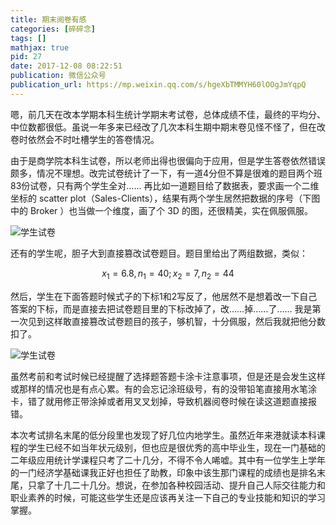 ```yaml
---
title: 期末阅卷有感
categories: [碎碎念]
tags: []
mathjax: true
pid: 27
date: 2017-12-08 08:22:51
publication: 微信公众号
publication_url: https://mp.weixin.qq.com/s/hgeXbTMMYH60lOOgJmYqpQ
---
```


嗯，前几天在改本学期本科生统计学期末考试卷，总体成绩不佳，最终的平均分、中位数都很低。虽说一年多来已经改了几次本科生期中期末卷见怪不怪了，但在改卷时依然会不时吐槽学生的答卷情况。
<!--more-->

由于是商学院本科生试卷，所以老师出得也很偏向于应用，但是学生答卷依然错误颇多，情况不理想。改完试卷统计了一下，有一道4分但不算是很难的题目两个班83份试卷，只有两个学生全对…… 再比如一道题目给了数据表，要求画一个二维坐标的 scatter plot（Sales-Clients），结果有两个学生居然把数据的序号（下图中的 Broker ）也当做一个维度，画了个 3D 的图，还很精美，实在佩服佩服。

![学生试卷](https://web-1256060851.cos.ap-hongkong.myqcloud.com/post/27/exampaper1.jpeg#500x)

还有的学生呢，胆子大到直接篡改试卷题目。题目里给出了两组数据，类似：

$$ x_1=6.8, n_1=40; x_2=7, n_2=44 $$

然后，学生在下面答题时候式子的下标1和2写反了，他居然不是想着改一下自己答案的下标，而是直接去把试卷题目里的下标改掉了，改……掉……了…… 我是第一次见到这样敢直接篡改试卷题目的孩子，够机智，十分佩服，然后我就把他分数扣了。

![学生试卷](https://web-1256060851.cos.ap-hongkong.myqcloud.com/post/27/exampaper2.jpeg#500x)

虽然考前和考试时候已经提醒了选择题答题卡涂卡注意事项，但是还是会发生这样或那样的情况也是有点心累。有的会忘记涂班级号，有的没带铅笔直接用水笔涂卡，错了就用修正带涂掉或者用叉叉划掉，导致机器阅卷时候在读这道题直接报错。

本次考试排名末尾的低分段里也发现了好几位内地学生。虽然近年来港就读本科课程的学生已经不如当年状元级别，但也应是很优秀的高中毕业生，现在一门基础的二年级应用统计学课程只考了二十几分，不得不令人唏嘘。其中有一位学生上学年的一门经济学基础课我正好也担任了助教，印象中该生那门课程的成绩也是排名末尾，只拿了十几二十几分。想说，在参加各种校园活动、提升自己人际交往能力和职业素养的时候，可能这些学生还是应该再关注一下自己的专业技能和知识的学习掌握。